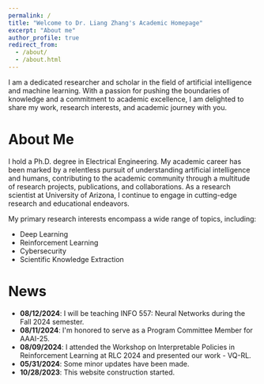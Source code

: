 ```yaml
---
permalink: /
title: "Welcome to Dr. Liang Zhang's Academic Homepage"
excerpt: "About me"
author_profile: true
redirect_from: 
  - /about/
  - /about.html
---
```


I am a dedicated researcher and scholar in the field of artificial intelligence and machine learning. With a passion for pushing the boundaries of knowledge and a commitment to academic excellence, I am delighted to share my work, research interests, and academic journey with you.

About Me
======
I hold a Ph.D. degree in Electrical Engineering. My academic career has been marked by a relentless pursuit of understanding artificial intelligence and humans, contributing to the academic community through a multitude of research projects, publications, and collaborations. As a research scientist at University of Arizona, I continue to engage in cutting-edge research and educational endeavors.

My primary research interests encompass a wide range of topics, including:

- Deep Learning
- Reinforcement Learning
- Cybersecurity
- Scientific Knowledge Extraction

[//]: # (My current research focuses on [SKEMA: Scientific Knowledge Extraction and Model Analysis]&#40;https://github.com/ml4ai/skema&#41;, a project aims at extracting and integrating knowledge from scientific literature using artificial intelligence and machine learning methods. This endeavor reflects my dedication to solving complex problems in artificial intelligence, and I am excited to share the findings and insights from this ongoing work.)

News
======
* **08/12/2024**: I will be teaching INFO 557: Neural Networks during the Fall 2024 semester.
* **08/11/2024**: I'm honored to serve as a Program Committee Member for AAAI-25.
* **08/09/2024**: I attended the Workshop on Interpretable Policies in Reinforcement Learning at RLC 2024 and presented our work - VQ-RL.
* **05/31/2024**: Some minor updates have been made.
* **10/28/2023**: This website construction started.
